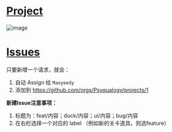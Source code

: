 # [Project](https://github.com/orgs/Psyqualogy/projects/1/views/2)
![image](https://github.com/user-attachments/assets/ad3bda27-7728-4c84-bea2-1ffd3cf14737)


# [Issues](https://github.com/Psyqualogy/Project-Psyqualogy/issues/)

只要新增一个请求，就会：

1. 自动 Assign 给 `Maoyeedy`
2. 添加到 https://github.com/orgs/Psyqualogy/projects/1

**新建Issue注意事项：**

1. 标题为：feat/内容；duck/内容；ui/内容；bug/内容
2. 在右栏选择一个对应的 label （例如新的关卡道具，则选feature）
